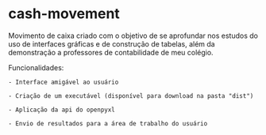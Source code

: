 # cash-movement

Movimento de caixa criado com o objetivo de se aprofundar nos estudos do uso de interfaces gráficas e de construção de tabelas, além da demonstração a professores de contabilidade de meu colégio.

Funcionalidades:
    
    - Interface amigável ao usuário

    - Criação de um executável (disponível para download na pasta "dist")

    - Aplicação da api do openpyxl

    - Envio de resultados para a área de trabalho do usuário
